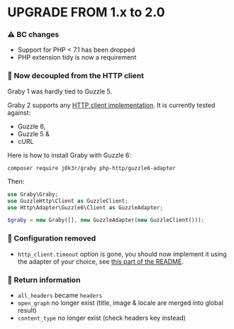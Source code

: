 # UPGRADE FROM 1.x to 2.0

### :warning: BC changes

- Support for PHP < 7.1 has been dropped
- PHP extension tidy is now a requirement

### :electric_plug: Now decoupled from the HTTP client

Graby 1 was hardly tied to Guzzle 5.

Graby 2 supports any [HTTP client implementation](https://packagist.org/providers/php-http/client-implementation). It is currently tested against:

- Guzzle 6,
- Guzzle 5 &
- cURL

Here is how to install Graby with Guzzle 6:

```
composer require j0k3r/graby php-http/guzzle6-adapter
```

Then:


```php
use Graby\Graby;
use GuzzleHttp\Client as GuzzleClient;
use Http\Adapter\Guzzle6\Client as GuzzleAdapter;

$graby = new Graby([], new GuzzleAdapter(new GuzzleClient()));
```

### :wave: Configuration removed

- `http_client.timeout` option is gone, you should now implement it using the adapter of your choice, see [this part of the README](https://github.com/j0k3r/graby#timeout-configuration).

### :twisted_rightwards_arrows: Return information

- `all_headers` became `headers`
- `open_graph` no longer exist (title, image & locale are merged into global result)
- `content_type` no longer exist (check headers key instead)
